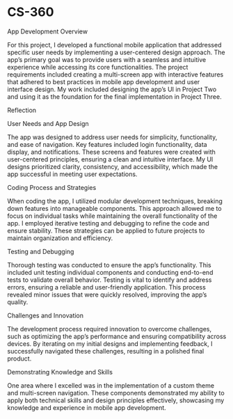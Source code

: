 # CS-360

App Development Overview

For this project, I developed a functional mobile application that addressed specific user needs by implementing a user-centered design approach. The app’s primary goal was to provide users with a seamless and intuitive experience while accessing its core functionalities. The project requirements included creating a multi-screen app with interactive features that adhered to best practices in mobile app development and user interface design. My work included designing the app’s UI in Project Two and using it as the foundation for the final implementation in Project Three.

Reflection

User Needs and App Design

The app was designed to address user needs for simplicity, functionality, and ease of navigation. Key features included login functionality, data display, and notifications. These screens and features were created with user-centered principles, ensuring a clean and intuitive interface. My UI designs prioritized clarity, consistency, and accessibility, which made the app successful in meeting user expectations.

Coding Process and Strategies

When coding the app, I utilized modular development techniques, breaking down features into manageable components. This approach allowed me to focus on individual tasks while maintaining the overall functionality of the app. I employed iterative testing and debugging to refine the code and ensure stability. These strategies can be applied to future projects to maintain organization and efficiency.

Testing and Debugging

Thorough testing was conducted to ensure the app’s functionality. This included unit testing individual components and conducting end-to-end tests to validate overall behavior. Testing is vital to identify and address errors, ensuring a reliable and user-friendly application. This process revealed minor issues that were quickly resolved, improving the app’s quality.

Challenges and Innovation

The development process required innovation to overcome challenges, such as optimizing the app’s performance and ensuring compatibility across devices. By iterating on my initial designs and implementing feedback, I successfully navigated these challenges, resulting in a polished final product.

Demonstrating Knowledge and Skills

One area where I excelled was in the implementation of a custom theme and multi-screen navigation. These components demonstrated my ability to apply both technical skills and design principles effectively, showcasing my knowledge and experience in mobile app development.

